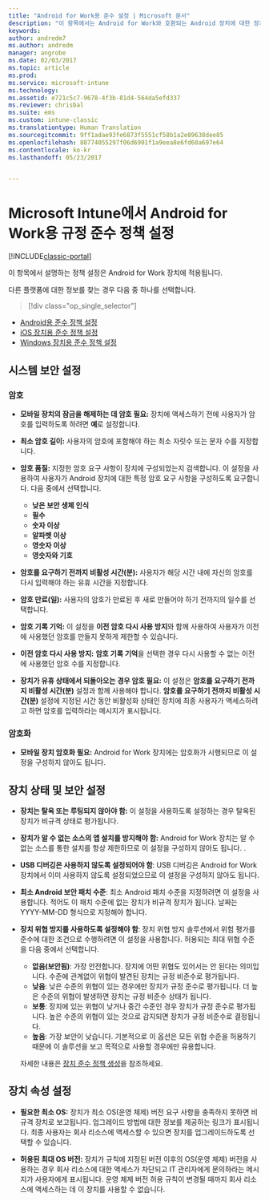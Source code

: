 ```yaml
---
title: "Android for Work용 준수 설정 | Microsoft 문서"
description: "이 항목에서는 Android for Work와 호환되는 Android 장치에 대한 장치 준수 정책 설정에 대해 설명합니다."
keywords: 
author: andredm7
ms.author: andredm
manager: angrobe
ms.date: 02/03/2017
ms.topic: article
ms.prod: 
ms.service: microsoft-intune
ms.technology: 
ms.assetid: e721c5c7-9678-4f3b-81d4-564da5efd337
ms.reviewer: chrisbal
ms.suite: ems
ms.custom: intune-classic
ms.translationtype: Human Translation
ms.sourcegitcommit: 9ff1adae93fe6873f5551cf58b1a2e89638dee85
ms.openlocfilehash: 88774055297f06d6901f1a9eea8e6fd60a697e64
ms.contentlocale: ko-kr
ms.lasthandoff: 05/23/2017


---
```



# <a name="compliance-policy-settings-for-android-for-work-devices-in-microsoft-intune"></a>Microsoft Intune에서 Android for Work용 규정 준수 정책 설정

[!INCLUDE[classic-portal](../includes/classic-portal.md)]

이 항목에서 설명하는 정책 설정은 Android for Work 장치에 적용됩니다.

다른 플랫폼에 대한 정보를 찾는 경우 다음 중 하나를 선택합니다.
> [!div class="op_single_selector"]
- [Android용 준수 정책 설정](android-compliance-policy-settings-in-microsoft-intune.md)
- [iOS 장치용 준수 정책 설정](ios-compliance-policy-settings-in-microsoft-intune.md)
- [Windows 장치용 준수 정책 설정](windows-compliance-policy-settings-in-microsoft-intune.md)

## <a name="system-security-settings"></a>시스템 보안 설정
### <a name="password"></a>암호
- **모바일 장치의 잠금을 해제하는 데 암호 필요:** 장치에 액세스하기 전에 사용자가 암호를 입력하도록 하려면 **예**로 설정합니다.

-  **최소 암호 길이:** 사용자의 암호에 포함해야 하는 최소 자릿수 또는 문자 수를 지정합니다.

- **암호 품질:** 지정한 암호 요구 사항이 장치에 구성되었는지 검색합니다. 이 설정을 사용하여 사용자가 Android 장치에 대한 특정 암호 요구 사항을 구성하도록 요구합니다. 다음 중에서 선택합니다.
  -   **낮은 보안 생체 인식**
  - **필수**
  -   **숫자 이상**
  -   **알파벳 이상**
  -   **영숫자 이상**
  -   **영숫자와 기호**

- **암호를 요구하기 전까지 비활성 시간(분):** 사용자가 해당 시간 내에 자신의 암호를 다시 입력해야 하는 유휴 시간을 지정합니다.

- **암호 만료(일):** 사용자의 암호가 만료된 후 새로 만들어야 하기 전까지의 일수를 선택합니다.

- **암호 기록 기억:** 이 설정을 **이전 암호 다시 사용 방지**와 함께 사용하여 사용자가 이전에 사용했던 암호를 만들지 못하게 제한할 수 있습니다.

- **이전 암호 다시 사용 방지:** **암호 기록 기억**을 선택한 경우 다시 사용할 수 없는 이전에 사용했던 암호 수를 지정합니다.

- **장치가 유휴 상태에서 되돌아오는 경우 암호 필요:** 이 설정은 **암호를 요구하기 전까지 비활성 시간(분)** 설정과 함께 사용해야 합니다. **암호를 요구하기 전까지 비활성 시간(분)** 설정에 지정된 시간 동안 비활성화 상태인 장치에 최종 사용자가 액세스하려고 하면 암호를 입력하라는 메시지가 표시됩니다.

### <a name="encryption"></a>암호화
- **모바일 장치 암호화 필요:** Android for Work 장치에는 암호화가 시행되므로 이 설정을 구성하지 않아도 됩니다.

## <a name="device-health-and-security-settings"></a>장치 상태 및 보안 설정

- **장치는 탈옥 또는 루팅되지 않아야 함:** 이 설정을 사용하도록 설정하는 경우 탈옥된 장치가 비규격 상태로 평가됩니다.
- **장치가 알 수 없는 소스의 앱 설치를 방지해야 함:** Android for Work 장치는 알 수 없는 소스를 통한 설치를 항상 제한하므로 이 설정을 구성하지 않아도 됩니다. .  

- **USB 디버깅은 사용하지 않도록 설정되어야 함**: USB 디버깅은 Android for Work 장치에서 이미 사용하지 않도록 설정되었으므로 이 설정을 구성하지 않아도 됩니다.

- **최소 Android 보안 패치 수준**: 최소 Android 패치 수준을 지정하려면 이 설정을 사용합니다.  적어도 이 패치 수준에 없는 장치가 비규격 장치가 됩니다. 날짜는 YYYY-MM-DD 형식으로 지정해야 합니다.
- **장치 위협 방지를 사용하도록 설정해야 함**: 장치 위협 방지 솔루션에서 위험 평가를 준수에 대한 조건으로 수행하려면 이 설정을 사용합니다. 허용되는 최대 위협 수준을 다음 중에서 선택합니다.

  - **없음(보안됨)**: 가장 안전합니다. 장치에 어떤 위협도 있어서는 안 된다는 의미입니다. 수준에 관계없이 위협이 발견된 장치는 규정 비준수로 평가됩니다.
  - **낮음**: 낮은 수준의 위협이 있는 경우에만 장치가 규정 준수로 평가됩니다. 더 높은 수준의 위협이 발생하면 장치는 규정 비준수 상태가 됩니다.
  - **보통**: 장치에 있는 위협이 낮거나 중간 수준인 경우 장치가 규정 준수로 평가됩니다. 높은 수준의 위협이 있는 것으로 감지되면 장치가 규정 비준수로 결정됩니다.
  - **높음**: 가장 보안이 낮습니다. 기본적으로 이 옵션은 모든 위협 수준을 허용하기 때문에 이 솔루션을 보고 목적으로 사용할 경우에만 유용합니다.

  자세한 내용은 [장치 준수 정책 생성](create-lookout-device-compliance-policy.md)을 참조하세요.

## <a name="device-property-settings"></a>장치 속성 설정
- **필요한 최소 OS:** 장치가 최소 OS(운영 체제) 버전 요구 사항을 충족하지 못하면 비규격 장치로 보고됩니다.
  업그레이드 방법에 대한 정보를 제공하는 링크가 표시됩니다. 최종 사용자는 회사 리소스에 액세스할 수 있으면 장치를 업그레이드하도록 선택할 수 있습니다.

- **허용된 최대 OS 버전:** 장치가 규칙에 지정된 버전 이후의 OS(운영 체제) 버전을 사용하는 경우 회사 리소스에 대한 액세스가 차단되고 IT 관리자에게 문의하라는 메시지가 사용자에게 표시됩니다. 운영 체제 버전 허용 규칙이 변경될 때까지 회사 리소스에 액세스하는 데 이 장치를 사용할 수 없습니다.

